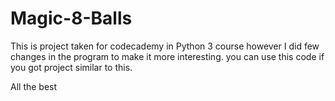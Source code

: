 # Magic-8-Balls

This is project taken for codecademy in Python 3 course however I did few changes in the program to make it more interesting.
you can use this code if you got project similar to this.

All the best 
